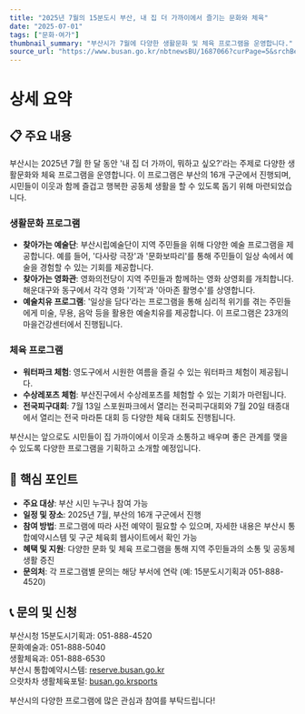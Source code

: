 ```yaml
---
title: "2025년 7월의 15분도시 부산, 내 집 더 가까이에서 즐기는 문화와 체육"
date: "2025-07-01"
tags: ["문화·여가"]
thumbnail_summary: "부산시가 7월에 다양한 생활문화 및 체육 프로그램을 운영합니다."
source_url: "https://www.busan.go.kr/nbtnewsBU/1687066?curPage=5&srchBeginDt=&srchEndDt=&srchKey=&srchText="
---
```


# 상세 요약

## 📋 주요 내용
부산시는 2025년 7월 한 달 동안 '내 집 더 가까이, 뭐하고 싶오?'라는 주제로 다양한 생활문화와 체육 프로그램을 운영합니다. 이 프로그램은 부산의 16개 구군에서 진행되며, 시민들이 이웃과 함께 즐겁고 행복한 공동체 생활을 할 수 있도록 돕기 위해 마련되었습니다.

### 생활문화 프로그램
- **찾아가는 예술단**: 부산시립예술단이 지역 주민들을 위해 다양한 예술 프로그램을 제공합니다. 예를 들어, '다사랑 극장'과 '문화보따리'를 통해 주민들이 일상 속에서 예술을 경험할 수 있는 기회를 제공합니다.
- **찾아가는 영화관**: 영화의전당이 지역 주민들과 함께하는 영화 상영회를 개최합니다. 해운대구와 동구에서 각각 영화 '기적'과 '아마존 활명수'를 상영합니다.
- **예술치유 프로그램**: '일상을 담다'라는 프로그램을 통해 심리적 위기를 겪는 주민들에게 미술, 무용, 음악 등을 활용한 예술치유를 제공합니다. 이 프로그램은 23개의 마을건강센터에서 진행됩니다.

### 체육 프로그램
- **워터파크 체험**: 영도구에서 시원한 여름을 즐길 수 있는 워터파크 체험이 제공됩니다.
- **수상레포츠 체험**: 부산진구에서 수상레포츠를 체험할 수 있는 기회가 마련됩니다.
- **전국피구대회**: 7월 13일 스포원파크에서 열리는 전국피구대회와 7월 20일 태종대에서 열리는 전국 마라톤 대회 등 다양한 체육 대회도 진행됩니다.

부산시는 앞으로도 시민들이 집 가까이에서 이웃과 소통하고 배우며 좋은 관계를 맺을 수 있도록 다양한 프로그램을 기획하고 소개할 예정입니다.

## 🎯 핵심 포인트
- **주요 대상**: 부산 시민 누구나 참여 가능
- **일정 및 장소**: 2025년 7월, 부산의 16개 구군에서 진행
- **참여 방법**: 프로그램에 따라 사전 예약이 필요할 수 있으며, 자세한 내용은 부산시 통합예약시스템 및 구군 체육회 웹사이트에서 확인 가능
- **혜택 및 지원**: 다양한 문화 및 체육 프로그램을 통해 지역 주민들과의 소통 및 공동체 생활 증진
- **문의처**: 각 프로그램별 문의는 해당 부서에 연락 (예: 15분도시기획과 051-888-4520)

## 📞 문의 및 신청
부산시청 15분도시기획과: 051-888-4520  
문화예술과: 051-888-5040  
생활체육과: 051-888-6530  
부산시 통합예약시스템: [reserve.busan.go.kr](http://reserve.busan.go.kr)  
으랏차차 생활체육포털: [busan.go.krsports](http://busan.go.krsports)  

부산시의 다양한 프로그램에 많은 관심과 참여를 부탁드립니다!